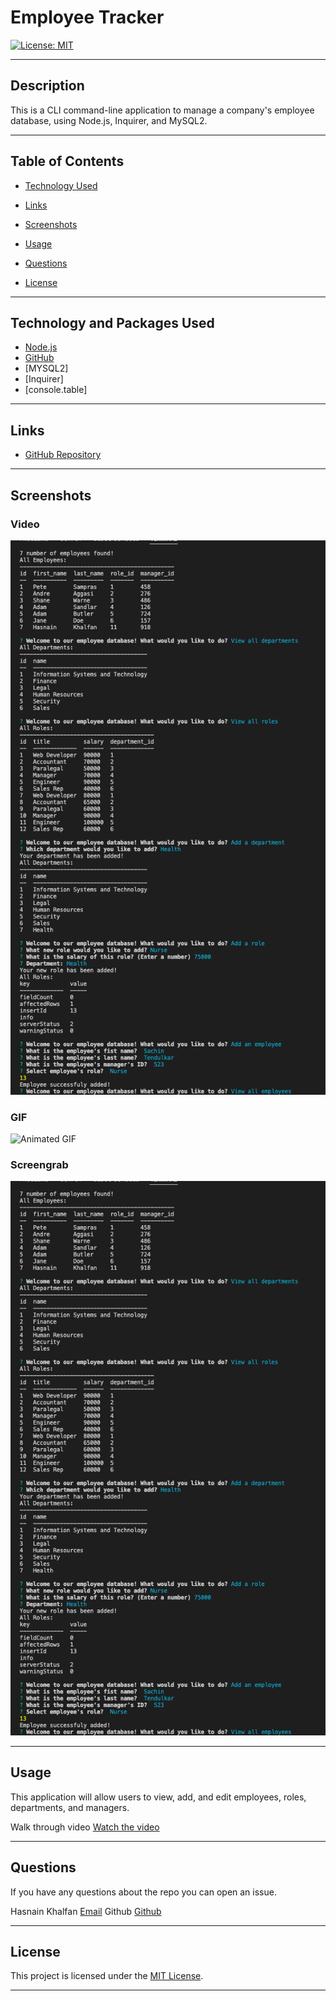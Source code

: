 # Employee Tracker

[![License: MIT](https://img.shields.io/badge/License-MIT-yellow.svg)](https://opensource.org/licenses/MIT)


---

## Description

This is a CLI command-line application to manage a company's employee database, using Node.js, Inquirer, and MySQL2.

---

## Table of Contents

- [Technology Used](#technology-used)

- [Links](#links)

- [Screenshots](#screenshots)

- [Usage](#usage)

- [Questions](#questions)

- [License](#license)

---

## Technology and Packages Used

- [Node.js](https://nodejs.org/en/)
- [GitHub](https://www.github.com)
- [MYSQL2]
- [Inquirer]
- [console.table]

---

## Links

- [GitHub Repository](https://github.com/hkhalfan1979/employee-tracker)

---

## Screenshots

### Video

[![Watch the video](./assets/employee-tracker-screenshot.png)](https://drive.google.com/file/d/1A3r2IJ30XHSe4ZmwvIG0v3xvIqqWfVis/view?usp=sharing)

### GIF

![Animated GIF](./assets/employee-tracker-animation.gif)

### Screengrab

![Screenshot](./assets/employee-tracker-screenshot.png)


---

## Usage

This application will allow users to view, add, and edit employees, roles, departments, and managers.

Walk through video [Watch the video](https://drive.google.com/file/d/1A3r2IJ30XHSe4ZmwvIG0v3xvIqqWfVis/view?usp=sharing)

---

## Questions

If you have any questions about the repo you can open an issue.

Hasnain Khalfan [Email](hkhalfan@gmail.com)
Github [Github](https://github.com/hkhalfan1979/)

---

## License

This project is licensed under the [MIT License](https://choosealicense.com/licenses/mit).

---

